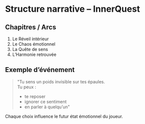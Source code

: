 # Structure narrative – InnerQuest

## Chapitres / Arcs

1. Le Réveil intérieur
2. Le Chaos émotionnel
3. La Quête de sens
4. L’Harmonie retrouvée

## Exemple d’événement
>
> "Tu sens un poids invisible sur tes épaules.  
> Tu peux :  
>
> - te reposer  
> - ignorer ce sentiment  
> - en parler à quelqu’un"

Chaque choix influence le futur état émotionnel du joueur.
